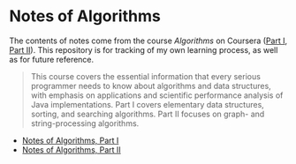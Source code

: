 # Notes of Algorithms

The contents of notes come from the course *Algorithms* on Coursera ([Part I](https://www.coursera.org/learn/algorithms-part1), [Part II](https://www.coursera.org/learn/algorithms-part2)). This repository is for tracking of my own learning process, as well as for future reference.

> This course covers the essential information that every serious programmer needs to know about algorithms and data structures, with emphasis on applications and scientific performance analysis of Java implementations. Part I covers elementary data structures, sorting, and searching algorithms. Part II focuses on graph- and string-processing algorithms.

- [Notes of Algorithms, Part I](part-I/readme.md)
- [Notes of Algorithms, Part II](part-II/readme.md)